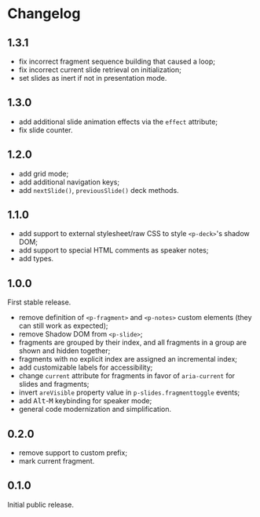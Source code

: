 # Changelog

## 1.3.1

- fix incorrect fragment sequence building that caused a loop;
- fix incorrect current slide retrieval on initialization;
- set slides as inert if not in presentation mode.

## 1.3.0

- add additional slide animation effects via the `effect` attribute;
- fix slide counter.

## 1.2.0

- add grid mode;
- add additional navigation keys;
- add `nextSlide()`, `previousSlide()` deck methods.

## 1.1.0

- add support to external stylesheet/raw CSS to style `<p-deck>`'s shadow DOM;
- add support to special HTML comments as speaker notes;
- add types.

## 1.0.0

First stable release.

- remove definition of `<p-fragment>` and `<p-notes>` custom elements (they can
  still work as expected);
- remove Shadow DOM from `<p-slide>`;
- fragments are grouped by their index, and all fragments in a group are shown
  and hidden together;
- fragments with no explicit index are assigned an incremental index;
- add customizable labels for accessibility;
- change `current` attribute for fragments in favor of `aria-current` for slides
  and fragments;
- invert `areVisible` property value in `p-slides.fragmenttoggle` events;
- add <kbd>Alt</kbd>-<kbd>M</kbd> keybinding for speaker mode;
- general code modernization and simplification.

## 0.2.0

- remove support to custom prefix;
- mark current fragment.

## 0.1.0

Initial public release.
